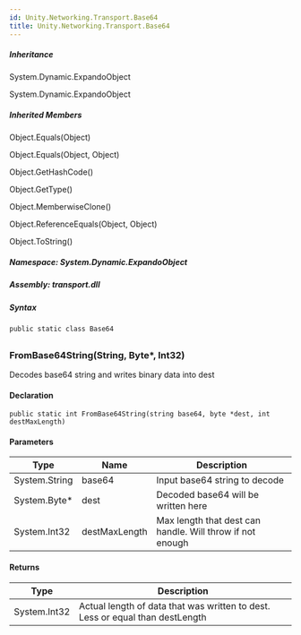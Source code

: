 ```yaml
---  
id: Unity.Networking.Transport.Base64  
title: Unity.Networking.Transport.Base64  
---
```


<div class="markdown level0 summary">

</div>

<div class="markdown level0 conceptual">

</div>

<div class="inheritance">

##### Inheritance

<div class="level0">

System.Dynamic.ExpandoObject

</div>

<div class="level1">

System.Dynamic.ExpandoObject

</div>

</div>

<div class="inheritedMembers">

##### Inherited Members

<div>

Object.Equals(Object)

</div>

<div>

Object.Equals(Object, Object)

</div>

<div>

Object.GetHashCode()

</div>

<div>

Object.GetType()

</div>

<div>

Object.MemberwiseClone()

</div>

<div>

Object.ReferenceEquals(Object, Object)

</div>

<div>

Object.ToString()

</div>

</div>

##### **Namespace**: System.Dynamic.ExpandoObject

##### **Assembly**: transport.dll

##### Syntax

``` lang-csharp
public static class Base64
```

## 

### FromBase64String(String, Byte\*, Int32)

<div class="markdown level1 summary">

Decodes base64 string and writes binary data into dest

</div>

<div class="markdown level1 conceptual">

</div>

#### Declaration

``` lang-csharp
public static int FromBase64String(string base64, byte *dest, int destMaxLength)
```

#### Parameters

| Type          | Name          | Description                                               |
|---------------|---------------|-----------------------------------------------------------|
| System.String | base64        | Input base64 string to decode                             |
| System.Byte\* | dest          | Decoded base64 will be written here                       |
| System.Int32  | destMaxLength | Max length that dest can handle. Will throw if not enough |

#### Returns

| Type         | Description                                                                   |
|--------------|-------------------------------------------------------------------------------|
| System.Int32 | Actual length of data that was written to dest. Less or equal than destLength |
